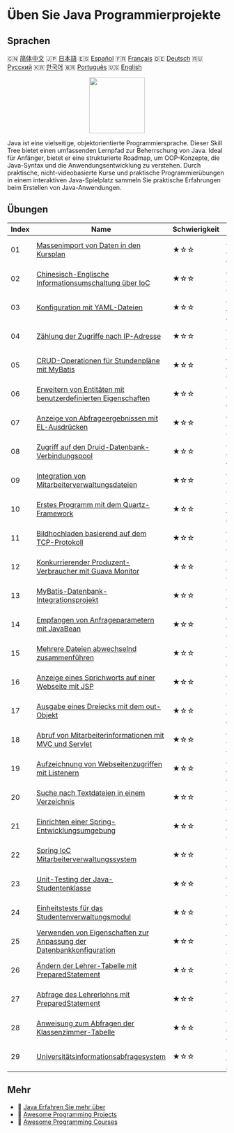 # Üben Sie Java Programmierprojekte

## Sprachen

🇨🇳 [简体中文](README_zh.md) 🇯🇵 [日本語](README_ja.md) 🇪🇸 [Español](README_es.md) 🇫🇷 [Français](README_fr.md) 🇩🇪 [Deutsch](README_de.md) 🇷🇺 [Русский](README_ru.md) 🇰🇷 [한국어](README_ko.md) 🇧🇷 [Português](README_pt.md) 🇺🇸 [English](README.md) 

<div align="center">
<img width="128px" src="https://file.labex.io/path/vBtgM8cNsQFn.png">
</div>

Java ist eine vielseitige, objektorientierte Programmiersprache. Dieser Skill Tree bietet einen umfassenden Lernpfad zur Beherrschung von Java. Ideal für Anfänger, bietet er eine strukturierte Roadmap, um OOP-Konzepte, die Java-Syntax und die Anwendungsentwicklung zu verstehen. Durch praktische, nicht-videobasierte Kurse und praktische Programmierübungen in einem interaktiven Java-Spielplatz sammeln Sie praktische Erfahrungen beim Erstellen von Java-Anwendungen.

## Übungen

|   Index | Name                                                                                                                                                        | Schwierigkeit   | Übung                                                                                                       |
|---------|-------------------------------------------------------------------------------------------------------------------------------------------------------------|-----------------|-------------------------------------------------------------------------------------------------------------|
|      01 | [Massenimport von Daten in den Kursplan](https://labex.io/de/courses/project-bulk-insert-data-into-course-schedule)                                         | ★☆☆             | [🚀 Labor Starten](https://labex.io/de/courses/project-bulk-insert-data-into-course-schedule)               |
|      02 | [Chinesisch-Englische Informationsumschaltung über IoC](https://labex.io/de/courses/project-chinese-english-information-switching-via-ioc)                  | ★☆☆             | [🚀 Labor Starten](https://labex.io/de/courses/project-chinese-english-information-switching-via-ioc)       |
|      03 | [Konfiguration mit YAML-Dateien](https://labex.io/de/courses/project-configuring-with-yaml-files)                                                           | ★☆☆             | [🚀 Labor Starten](https://labex.io/de/courses/project-configuring-with-yaml-files)                         |
|      04 | [Zählung der Zugriffe nach IP-Adresse](https://labex.io/de/courses/project-counting-access-times-by-ip)                                                     | ★☆☆             | [🚀 Labor Starten](https://labex.io/de/courses/project-counting-access-times-by-ip)                         |
|      05 | [CRUD-Operationen für Stundenpläne mit MyBatis](https://labex.io/de/courses/project-course-schedule-crud-with-mybatis)                                      | ★☆☆             | [🚀 Labor Starten](https://labex.io/de/courses/project-course-schedule-crud-with-mybatis)                   |
|      06 | [Erweitern von Entitäten mit benutzerdefinierten Eigenschaften](https://labex.io/de/courses/project-custom-type-handler)                                    | ★☆☆             | [🚀 Labor Starten](https://labex.io/de/courses/project-custom-type-handler)                                 |
|      07 | [Anzeige von Abfrageergebnissen mit EL-Ausdrücken](https://labex.io/de/courses/project-displaying-query-results-using-el-expressions)                       | ★☆☆             | [🚀 Labor Starten](https://labex.io/de/courses/project-displaying-query-results-using-el-expressions)       |
|      08 | [Zugriff auf den Druid-Datenbank-Verbindungspool](https://labex.io/de/courses/project-druid-database-connection-pool-access)                                | ★☆☆             | [🚀 Labor Starten](https://labex.io/de/courses/project-druid-database-connection-pool-access)               |
|      09 | [Integration von Mitarbeiterverwaltungsdateien](https://labex.io/de/courses/project-employee-management-file-integration)                                   | ★☆☆             | [🚀 Labor Starten](https://labex.io/de/courses/project-employee-management-file-integration)                |
|      10 | [Erstes Programm mit dem Quartz-Framework](https://labex.io/de/courses/project-first-program-with-quartz-framework)                                         | ★☆☆             | [🚀 Labor Starten](https://labex.io/de/courses/project-first-program-with-quartz-framework)                 |
|      11 | [Bildhochladen basierend auf dem TCP-Protokoll](https://labex.io/de/courses/project-image-upload-based-on-tcp-protocol)                                     | ★☆☆             | [🚀 Labor Starten](https://labex.io/de/courses/project-image-upload-based-on-tcp-protocol)                  |
|      12 | [Konkurrierender Produzent-Verbraucher mit Guava Monitor](https://labex.io/de/courses/project-implement-thread-communication)                               | ★☆☆             | [🚀 Labor Starten](https://labex.io/de/courses/project-implement-thread-communication)                      |
|      13 | [MyBatis-Datenbank-Integrationsprojekt](https://labex.io/de/courses/project-input-parameter-practice)                                                       | ★☆☆             | [🚀 Labor Starten](https://labex.io/de/courses/project-input-parameter-practice)                            |
|      14 | [Empfangen von Anfrageparametern mit JavaBean](https://labex.io/de/courses/project-javabean-mutiple-parameters)                                             | ★☆☆             | [🚀 Labor Starten](https://labex.io/de/courses/project-javabean-mutiple-parameters)                         |
|      15 | [Mehrere Dateien abwechselnd zusammenführen](https://labex.io/de/courses/project-merge-multiple-files-alternately)                                          | ★☆☆             | [🚀 Labor Starten](https://labex.io/de/courses/project-merge-multiple-files-alternately)                    |
|      16 | [Anzeige eines Sprichworts auf einer Webseite mit JSP](https://labex.io/de/courses/project-output-a-quote)                                                  | ★☆☆             | [🚀 Labor Starten](https://labex.io/de/courses/project-output-a-quote)                                      |
|      17 | [Ausgabe eines Dreiecks mit dem out-Objekt](https://labex.io/de/courses/project-outputting-triangle-with-out-object)                                        | ★☆☆             | [🚀 Labor Starten](https://labex.io/de/courses/project-outputting-triangle-with-out-object)                 |
|      18 | [Abruf von Mitarbeiterinformationen mit MVC und Servlet](https://labex.io/de/courses/project-query-employee-information)                                    | ★☆☆             | [🚀 Labor Starten](https://labex.io/de/courses/project-query-employee-information)                          |
|      19 | [Aufzeichnung von Webseitenzugriffen mit Listenern](https://labex.io/de/courses/project-recording-web-page-accesses-using-listeners)                        | ★☆☆             | [🚀 Labor Starten](https://labex.io/de/courses/project-recording-web-page-accesses-using-listeners)         |
|      20 | [Suche nach Textdateien in einem Verzeichnis](https://labex.io/de/courses/project-search-for-text-files-in-directory)                                       | ★☆☆             | [🚀 Labor Starten](https://labex.io/de/courses/project-search-for-text-files-in-directory)                  |
|      21 | [Einrichten einer Spring-Entwicklungsumgebung](https://labex.io/de/courses/project-setting-up-spring-development-environment)                               | ★☆☆             | [🚀 Labor Starten](https://labex.io/de/courses/project-setting-up-spring-development-environment)           |
|      22 | [Spring IoC Mitarbeiterverwaltungssystem](https://labex.io/de/courses/project-spring-ioc-employee-management-system)                                        | ★☆☆             | [🚀 Labor Starten](https://labex.io/de/courses/project-spring-ioc-employee-management-system)               |
|      23 | [Unit-Testing der Java-Studentenklasse](https://labex.io/de/courses/project-student-class-test)                                                             | ★☆☆             | [🚀 Labor Starten](https://labex.io/de/courses/project-student-class-test)                                  |
|      24 | [Einheitstests für das Studentenverwaltungsmodul](https://labex.io/de/courses/project-student-management-module-unit-testing)                               | ★☆☆             | [🚀 Labor Starten](https://labex.io/de/courses/project-student-management-module-unit-testing)              |
|      25 | [Verwenden von Eigenschaften zur Anpassung der Datenbankkonfiguration](https://labex.io/de/courses/project-use-properties-to-modify-database-configuration) | ★☆☆             | [🚀 Labor Starten](https://labex.io/de/courses/project-use-properties-to-modify-database-configuration)     |
|      26 | [Ändern der Lehrer-Tabelle mit PreparedStatement](https://labex.io/de/courses/project-modifying-the-teacher-table-using-preparedstatement)                  | ★☆☆             | [🚀 Labor Starten](https://labex.io/de/courses/project-modifying-the-teacher-table-using-preparedstatement) |
|      27 | [Abfrage des Lehrerlohns mit PreparedStatement](https://labex.io/de/courses/project-query-teacher-salary-using-preparedstatement)                           | ★☆☆             | [🚀 Labor Starten](https://labex.io/de/courses/project-query-teacher-salary-using-preparedstatement)        |
|      28 | [Anweisung zum Abfragen der Klassenzimmer-Tabelle](https://labex.io/de/courses/project-statement-for-querying-teacher-table)                                | ★☆☆             | [🚀 Labor Starten](https://labex.io/de/courses/project-statement-for-querying-teacher-table)                |
|      29 | [Universitätsinformationsabfragesystem](https://labex.io/de/courses/project-university-information-query-system)                                            | ★☆☆             | [🚀 Labor Starten](https://labex.io/de/courses/project-university-information-query-system)                 |

## Mehr

- 🔗 [Java Erfahren Sie mehr über](https://labex.io/de/skilltrees/java)
- 🔗 [Awesome Programming Projects](https://github.com/labex-labs/awesome-programming-projects)
- 🔗 [Awesome Programming Courses](https://github.com/labex-labs/awesome-programming-courses)

